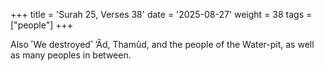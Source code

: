 +++
title = 'Surah 25, Verses 38'
date = '2025-08-27'
weight = 38
tags = ["people"]
+++

Also ˹We destroyed˺ ’Ȃd, Thamûd, and the people of the Water-pit, as well as many peoples in between.